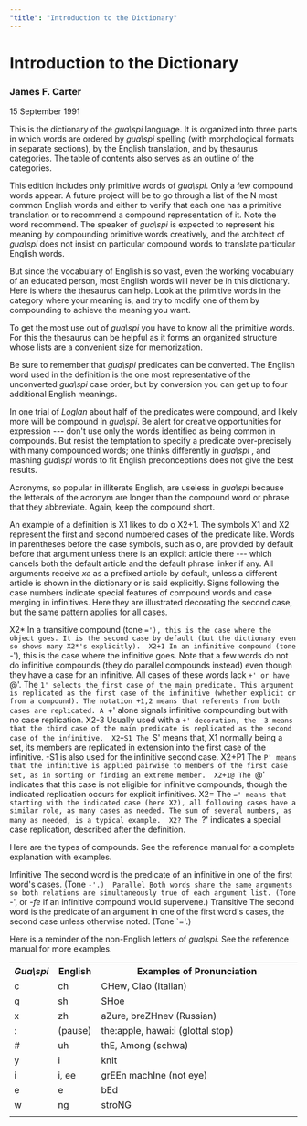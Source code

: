 ```yaml
---
"title": "Introduction to the Dictionary"
---
```


# Introduction to the Dictionary

### James F. Carter

15 September 1991

This is the dictionary of the _gua\spi_ language. It is organized into three parts in which words are ordered by _gua\spi_ spelling (with morphological formats in separate sections), by the English translation, and by thesaurus categories. The table of contents also serves as an outline of the categories. 

This edition includes only primitive words of _gua\spi_. Only a few compound words appear. A future project will be to go through a list of the N most common English words and either to verify that each one has a primitive translation or to recommend a compound representation of it. Note the word recommend. The speaker of _gua\spi_ is expected to represent his meaning by compounding primitive words creatively, and the architect of _gua\spi_ does not insist on particular compound words to translate particular English words. 

But since the vocabulary of English is so vast, even the working vocabulary of an educated person, most English words will never be in this dictionary. Here is where the thesaurus can help. Look at the primitive words in the category where your meaning is, and try to modify one of them by compounding to achieve the meaning you want. 

To get the most use out of _gua\spi_ you have to know all the primitive words. For this the thesaurus can be helpful as it forms an organized structure whose lists are a convenient size for memorization. 

Be sure to remember that _gua\spi_ predicates can be converted. The English word used in the definition is the one most representative of the unconverted _gua\spi_ case order, but by conversion you can get up to four additional English meanings. 

In one trial of _Loglan_ about half of the predicates were compound, and likely more will be compound in _gua\spi_. Be alert for creative opportunities for expression --- don't use only the words identified as being common in compounds. But resist the temptation to specify a predicate over-precisely with many compounded words; one thinks differently in _gua\spi_ , and mashing _gua\spi_ words to fit English preconceptions does not give the best results. 

Acronyms, so popular in illiterate English, are useless in _gua\spi_ because the letterals of the acronym are longer than the compound word or phrase that they abbreviate. Again, keep the compound short. 

An example of a definition is X1 likes to do o X2+1. The symbols X1 and X2 represent the first and second numbered cases of the predicate like. Words in parentheses before the case symbols, such as o, are provided by default before that argument unless there is an explicit article there --- which cancels both the default article and the default phrase linker if any. All arguments receive _xe_ as a prefixed article by default, unless a different article is shown in the dictionary or is said explicitly. Signs following the case numbers indicate special features of compound words and case merging in infinitives. Here they are illustrated decorating the second case, but the same pattern applies for all cases. 

X2*
    In a transitive compound (tone `='), this is the case where the object goes. It is the second case by default (but the dictionary even so shows many X2*'s explicitly). 
X2+1
     In an infinitive compound (tone `-'), this is the case where the infinitive goes. Note that a few words do not do infinitive compounds (they do parallel compounds instead) even though they have a case for an infinitive. All cases of these words lack `+' or have `@'. The `1' selects the first case of the main predicate. This argument is replicated as the first case of the infinitive (whether explicit or from a compound). The notation +1,2 means that referents from both cases are replicated. A `+' alone signals infinitive compounding but with no case replication. 
X2-3
     Usually used with a `+' decoration, the -3 means that the third case of the main predicate is replicated as the second case of the infinitive. 
X2+S1
     The `S' means that, X1 normally being a set, its members are replicated in extension into the first case of the infinitive. -S1 is also used for the infinitive second case. 
X2+P1
     The `P' means that the infinitive is applied pairwise to members of the first case set, as in sorting or finding an extreme member. 
X2+1@
     The `@' indicates that this case is not eligible for infinitive compounds, though the indicated replication occurs for explicit infinitives. 
X2=
     The `=' means that starting with the indicated case (here X2), all following cases have a similar role, as many cases as needed. The sum of several numbers, as many as needed, is a typical example. 
X2?
     The `?' indicates a special case replication, described after the definition. 

Here are the types of compounds. See the reference manual for a complete explanation with examples. 

Infinitive
     The second word is the predicate of an infinitive in one of the first word's cases. (Tone `-'.) 
Parallel
     Both words share the same arguments so both relations are simultaneously true of each argument list. (Tone `-', or _-fe_ if an infinitive compound would supervene.) 
Transitive
     The second word is the predicate of an argument in one of the first word's cases, the second case unless otherwise noted. (Tone `='.) 

Here is a reminder of the non-English letters of _gua\spi_. See the reference manual for more examples. 

> 

<table width="100%">
  <colgroup>
  <col width="15%"/>
  <col width="15%"/>
  <col width="70%"/>
  </colgroup>
  <tbody>
    <tr>
      <th>
        <i>
        Gua\spi
        </i>
      </th>
      <th>
        English
      </th>
      <th>
        Examples of Pronunciation
      </th>
    </tr>
    <tr>
      <td>
        c
      </td>
      <td>
        ch
      </td>
      <td>
        CHew, Ciao (Italian)
      </td>
    </tr>
    <tr>
      <td>
        q
      </td>
      <td>
        sh
      </td>
      <td>
        SHoe
      </td>
    </tr>
    <tr>
      <td>
        x
      </td>
      <td>
        zh
      </td>
      <td>
        aZure, breZHnev (Russian)
      </td>
    </tr>
    <tr>
      <td>
        :
      </td>
      <td>
        (pause)
      </td>
      <td>
        the:apple, hawai:i (glottal stop)
      </td>
    </tr>
    <tr>
      <td>
        #
      </td>
      <td>
        uh
      </td>
      <td>
        thE, Among (schwa)
      </td>
    </tr>
    <tr>
      <td>
        y
      </td>
      <td>
        i
      </td>
      <td>
        knIt
      </td>
    </tr>
    <tr>
      <td>
        i
      </td>
      <td>
        i, ee
      </td>
      <td>
        grEEn machIne (not eye)
      </td>
    </tr>
    <tr>
      <td>
        e
      </td>
      <td>
        e
      </td>
      <td>
        bEd
      </td>
    </tr>
    <tr>
      <td>
        w
      </td>
      <td>
        ng
      </td>
      <td>
        stroNG
      </td>
    </tr>
    <tr>
      <td>
      </td>
    </tr>
  </tbody>
</table>



